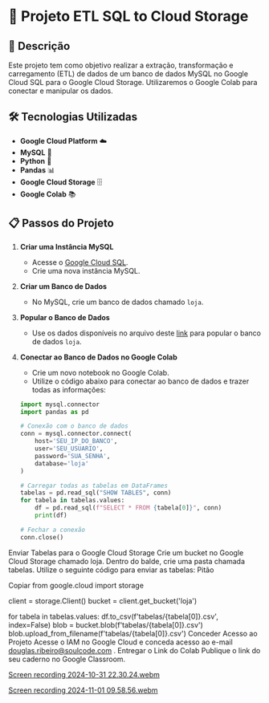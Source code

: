# 🚀 Projeto ETL SQL to Cloud Storage

## 📖 Descrição
Este projeto tem como objetivo realizar a extração, transformação e carregamento (ETL) de dados de um banco de dados MySQL no Google Cloud SQL para o Google Cloud Storage. Utilizaremos o Google Colab para conectar e manipular os dados.

## 🛠️ Tecnologias Utilizadas
- **Google Cloud Platform** ☁️
- **MySQL** 🐬
- **Python** 🐍
- **Pandas** 📊
- **Google Cloud Storage** 🗄️
- **Google Colab** 📚

## 📋 Passos do Projeto

1. **Criar uma Instância MySQL**
   - Acesse o [Google Cloud SQL](https://cloud.google.com/sql).
   - Crie uma nova instância MySQL.

2. **Criar um Banco de Dados**
   - No MySQL, crie um banco de dados chamado `loja`.

3. **Popular o Banco de Dados**
   - Use os dados disponíveis no arquivo deste [link](https://colab.research.google.com/drive/18--jmuhLkQbKsJ5jJdI8W6y0ManYtr0r?usp=sharing) para popular o banco de dados `loja`.

4. **Conectar ao Banco de Dados no Google Colab**
   - Crie um novo notebook no Google Colab.
   - Utilize o código abaixo para conectar ao banco de dados e trazer todas as informações:

   ```python
   import mysql.connector
   import pandas as pd

   # Conexão com o banco de dados
   conn = mysql.connector.connect(
       host='SEU_IP_DO_BANCO',
       user='SEU_USUARIO',
       password='SUA_SENHA',
       database='loja'
   )

   # Carregar todas as tabelas em DataFrames
   tabelas = pd.read_sql("SHOW TABLES", conn)
   for tabela in tabelas.values:
       df = pd.read_sql(f"SELECT * FROM {tabela[0]}", conn)
       print(df)

   # Fechar a conexão
   conn.close()
Enviar Tabelas para o Google Cloud Storage
Crie um bucket no Google Cloud Storage chamado loja.
Dentro do balde, crie uma pasta chamada tabelas.
Utilize o seguinte código para enviar as tabelas:
Pitão

Copiar
from google.cloud import storage

client = storage.Client()
bucket = client.get_bucket('loja')

for tabela in tabelas.values:
    df.to_csv(f'tabelas/{tabela[0]}.csv', index=False)
    blob = bucket.blob(f'tabelas/{tabela[0]}.csv')
    blob.upload_from_filename(f'tabelas/{tabela[0]}.csv')
Conceder Acesso ao Projeto
Acesse o IAM no Google Cloud e conceda acesso ao e-mail douglas.ribeiro@soulcode.com .
Entregar o Link do Colab
Publique o link do seu caderno no Google Classroom.


[Screen recording 2024-10-31 22.30.24.webm](https://github.com/user-attachments/assets/0aa0c285-3288-4591-836a-fa6857b38c60)


[Screen recording 2024-11-01 09.58.56.webm](https://github.com/user-attachments/assets/4c6ee956-3c58-4353-a445-9a0379e9f21f)